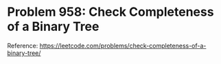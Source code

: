 # Problem 958: Check Completeness of a Binary Tree

Reference: https://leetcode.com/problems/check-completeness-of-a-binary-tree/